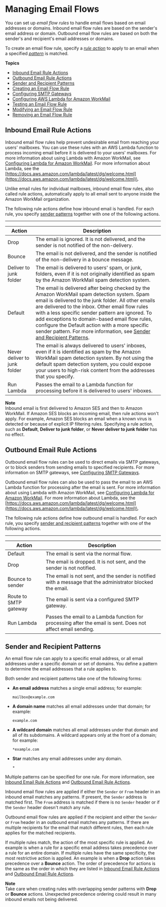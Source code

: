 # Managing Email Flows<a name="email-flows"></a>

You can set up *email flow rules* to handle email flows based on email addresses or domains\. Inbound email flow rules are based on the sender's email address or domain\. Outbound email flow rules are based on both the sender's and recipient's email addresses or domains\.

To create an email flow rule, specify a [*rule action*](#email-flows-rule-actions) to apply to an email when a specified [*pattern*](#email-flows-patterns) is matched\.

**Topics**
+ [Inbound Email Rule Actions](#email-flows-rule-actions)
+ [Outbound Email Rule Actions](#email-flows-rule-outbound)
+ [Sender and Recipient Patterns](#email-flows-patterns)
+ [Creating an Email Flow Rule](create-email-rules.md)
+ [Configuring SMTP Gateways](smtp-gateway.md)
+ [Configuring AWS Lambda for Amazon WorkMail](lambda.md)
+ [Testing an Email Flow Rule](test-email-flow-rule.md)
+ [Modifying an Email Flow Rule](modify-email-flow-rule.md)
+ [Removing an Email Flow Rule](remove-email-flow-rule.md)

## Inbound Email Rule Actions<a name="email-flows-rule-actions"></a>

Inbound email flow rules help prevent undesirable email from reaching your users' mailboxes\. You can use these rules with an AWS Lambda function to process incoming email before it is delivered to your users' mailboxes\. For more information about using Lambda with Amazon WorkMail, see [Configuring Lambda for Amazon WorkMail](lambda.md)\. For more information about Lambda, see the [https://docs.aws.amazon.com/lambda/latest/dg/welcome.html](https://docs.aws.amazon.com/lambda/latest/dg/welcome.html)\.

Unlike email rules for individual mailboxes, inbound email flow rules, also called rule actions, automatically apply to all email sent to anyone inside the Amazon WorkMail organization\.

The following rule actions define how inbound email is handled\. For each rule, you specify [sender patterns](#email-flows-patterns) together with one of the following actions\. 


****  

| Action | Description | 
| --- | --- | 
|  Drop  |  The email is ignored\. It is not delivered, and the sender is not notified of the non\-delivery\.  | 
|  Bounce  |  The email is not delivered, and the sender is notified of the non\-delivery in a bounce message\.  | 
| Deliver to junk folder |  The email is delivered to users' spam, or junk, folders, even if it is not originally identified as spam by the Amazon WorkMail spam detection system\.   | 
|  Default  |  The email is delivered after being checked by the Amazon WorkMail spam detection system\. Spam email is delivered to the junk folder\. All other emails are delivered to the inbox\. Other email flow rules with a less specific sender pattern are ignored\. To add exceptions to domain\-based email flow rules, configure the Default action with a more specific sender pattern\. For more information, see [Sender and Recipient Patterns](#email-flows-patterns)\.  | 
|  Never deliver to junk folder  |  The email is always delivered to users' inboxes, even if it is identified as spam by the Amazon WorkMail spam detection system\. By not using the default spam detection system, you could expose your users to high\-risk content from the addresses that you specify\.  | 
|  Run Lambda  |  Passes the email to a Lambda function for processing before it is delivered to users' inboxes\.  | 

**Note**  
Inbound email is first delivered to Amazon SES and then to Amazon WorkMail\. If Amazon SES blocks an incoming email, then rule actions won't apply\. For example, Amazon SES blocks an email when a known virus is detected or because of explicit IP filtering rules\. Specifying a rule action, such as **Default**, **Deliver to junk folder**, or **Never deliver to junk folder** has no effect\.

## Outbound Email Rule Actions<a name="email-flows-rule-outbound"></a>

Outbound email flow rules can be used to direct emails via SMTP gateways, or to block senders from sending emails to specified recipients\. For more information on SMTP gateways, see [Configuring SMTP Gateways](smtp-gateway.md)\.

Outbound email flow rules can also be used to pass the email to an AWS Lambda function for processing after the email is sent\. For more information about using Lambda with Amazon WorkMail, see [Configuring Lambda for Amazon WorkMail](lambda.md)\. For more information about Lambda, see the [https://docs.aws.amazon.com/lambda/latest/dg/welcome.html](https://docs.aws.amazon.com/lambda/latest/dg/welcome.html)\.

The following rule actions define how outbound email is handled\. For each rule, you specify [sender and recipient patterns](#email-flows-patterns) together with one of the following actions\. 


****  

| Action | Description | 
| --- | --- | 
|  Default  |  The email is sent via the normal flow\.  | 
|  Drop  |  The email is dropped\. It is not sent, and the sender is not notified\.  | 
| Bounce to sender |  The email is not sent, and the sender is notified with a message that the administrator blocked the email\.   | 
|  Route to SMTP gateway  |  The email is sent via a configured SMTP gateway\.  | 
|  Run Lambda  |  Passes the email to a Lambda function for processing after the email is sent\. Does not affect email sending\.  | 

## Sender and Recipient Patterns<a name="email-flows-patterns"></a>

An email flow rule can apply to a specific email address, or all email addresses under a specific domain or set of domains\. You define a pattern to determine the email addresses that a rule applies to\.

Both sender and recipient patterns take one of the following forms:
+ **An email address** matches a single email address; for example:

  ```
  mailbox@example.com
  ```
+ **A domain name** matches all email addresses under that domain; for example:

  ```
  example.com
  ```
+ **A wildcard domain** matches all email addresses under that domain and all of its subdomains\. A wildcard appears only at the front of a domain; for example:

  ```
  *example.com
  ```
+ **Star** matches any email addresses under any domain\.

  ```
  *
  ```

Multiple patterns can be specified for one rule\. For more information, see [Inbound Email Rule Actions](#email-flows-rule-actions) and [Outbound Email Rule Actions](#email-flows-rule-outbound)\.

Inbound email flow rules are applied if either the `Sender` or `From` header in an inbound email matches any patterns\. If present, the `Sender` address is matched first\. The `From` address is matched if there is no `Sender` header or if the `Sender` header doesn't match any rule\.

Outbound email flow rules are applied if the recipient and either the `Sender` or `From` header in an outbound email matches any patterns\. If there are multiple recipients for the email that match different rules, then each rule applies for the matched recipients\.

If multiple rules match, the action of the most specific rule is applied\. An example is when a rule for a specific email address takes precedence over a rule for an entire domain\. If multiple rules have the same specificity, the most restrictive action is applied\. An example is when a **Drop** action takes precedence over a **Bounce** action\. The order of precedence for actions is the same as the order in which they are listed in [Inbound Email Rule Actions](#email-flows-rule-actions) and [Outbound Email Rule Actions](#email-flows-rule-outbound)\.

**Note**  
Take care when creating rules with overlapping sender patterns with **Drop** or **Bounce** actions\. Unexpected precedence ordering could result in many inbound emails not being delivered\.